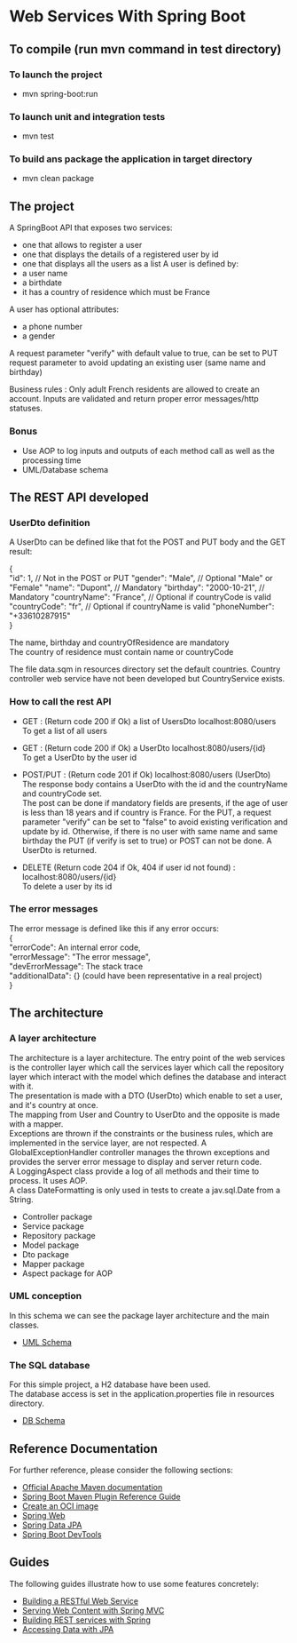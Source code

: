 # Web Services With Spring Boot  

## To compile (run mvn command in test directory)

### To launch the project
* mvn spring-boot:run
### To launch unit and integration tests
* mvn test
### To build ans package the application in target directory
* mvn clean package

## The project
A SpringBoot API that exposes two services:
* one that allows to register a user
* one that displays the details of a registered user by id
* one that displays all the users as a list
A user is defined by:
* a user name
* a birthdate
* it has a country of residence which must be France  

A user has optional attributes:
* a phone number
* a gender  

A request parameter "verify" with default value to true, can be set to PUT request parameter to avoid updating an existing user (same name and birthday)

Business rules : Only adult French residents are allowed to create an account.
Inputs are validated and return proper error messages/http statuses.

### Bonus
* Use AOP to log inputs and outputs of each method call as well as the processing time
* UML/Database schema

## The REST API developed
### UserDto definition

A UserDto can be defined like that fot the POST and PUT body and the GET result:

{  
"id": 1,  // Not in the POST or PUT
"gender": "Male",  // Optional "Male" or "Female"
"name": "Dupont",  // Mandatory
"birthday": "2000-10-21", // Mandatory 
"countryName": "France",  // Optional if countryCode is valid
"countryCode": "fr",  // Optional if countryName is valid
"phoneNumber": "+33610287915"  
}

The name, birthday and countryOfResidence are mandatory  
The country of residence must contain name or countryCode

The file data.sqm in resources directory set the default countries.
Country controller web service have not been developed but CountryService exists.

### How to call the rest API

* GET : (Return code 200 if Ok) a list of UsersDto localhost:8080/users  
To get a list of all users

* GET : (Return code 200 if Ok) a UserDto localhost:8080/users/{id}  
To get a UserDto by the user id

* POST/PUT : (Return code 201 if Ok) localhost:8080/users (UserDto)  
The response body contains a UserDto with the id and the countryName and countryCode set.  
The post can be done if mandatory fields are presents, if the age of user is less than 18 years and if country is France.
For the PUT, a request parameter "verify" can be set to "false" to avoid existing verification and update by id.
Otherwise, if there is no user with same name and same birthday the PUT (if verify is set to true) or POST can not be done.
A UserDto is returned.

* DELETE (Return code 204 if Ok, 404 if user id not found) : localhost:8080/users/{id}  
To delete a user by its id

### The error messages
The error message is defined like this if any error occurs:  
{  
"errorCode": An internal error code,  
"errorMessage": "The error message",  
"devErrorMessage": The stack trace  
"additionalData": {} (could have been representative in a real project)  
}

## The architecture
### A layer architecture
The architecture is a layer architecture. The entry point of the web services is the controller layer which call the 
services layer which call the repository layer which interact with the model which defines the database and interact with it.  
The presentation is made with a DTO (UserDto) which enable to set a user, and it's country at once.  
The mapping from User and Country to UserDto and the opposite is made with a mapper.  
Exceptions are thrown if the constraints or the business rules, which are implemented in the service layer, are not respected.
A GlobalExceptionHandler controller manages the thrown exceptions and provides the server error message to display and server return code.  
A LoggingAspect class provide a log of all methods and their time to process. It uses AOP.  
A class DateFormatting is only used in tests to create a jav.sql.Date from a String.  

* Controller package
* Service package
* Repository package
* Model package
* Dto package
* Mapper package
* Aspect package for AOP

### UML conception

In this schema we can see the package layer architecture and the main classes.

* [UML Schema](images/UML.png)

### The SQL database

For this simple project, a H2 database have been used.  
The database access is set in the application.properties file in resources directory.

* [DB Schema](images/Database.png)


## Reference Documentation
For further reference, please consider the following sections:

* [Official Apache Maven documentation](https://maven.apache.org/guides/index.html)
* [Spring Boot Maven Plugin Reference Guide](https://docs.spring.io/spring-boot/docs/3.0.6/maven-plugin/reference/html/)
* [Create an OCI image](https://docs.spring.io/spring-boot/docs/3.0.6/maven-plugin/reference/html/#build-image)
* [Spring Web](https://docs.spring.io/spring-boot/docs/3.0.6/reference/htmlsingle/#web)
* [Spring Data JPA](https://docs.spring.io/spring-boot/docs/3.0.6/reference/htmlsingle/#data.sql.jpa-and-spring-data)
* [Spring Boot DevTools](https://docs.spring.io/spring-boot/docs/3.0.6/reference/htmlsingle/#using.devtools)

## Guides
The following guides illustrate how to use some features concretely:

* [Building a RESTful Web Service](https://spring.io/guides/gs/rest-service/)
* [Serving Web Content with Spring MVC](https://spring.io/guides/gs/serving-web-content/)
* [Building REST services with Spring](https://spring.io/guides/tutorials/rest/)
* [Accessing Data with JPA](https://spring.io/guides/gs/accessing-data-jpa/)

